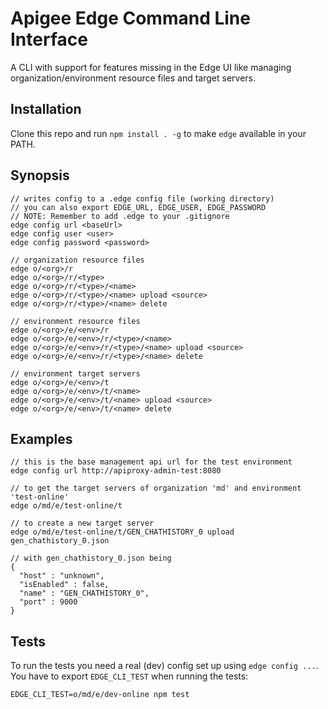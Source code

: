 # Apigee Edge Command Line Interface

A CLI with support for features missing in the Edge UI like managing
organization/environment resource files and target servers.

## Installation

Clone this repo and run `npm install . -g`
to make `edge` available in your PATH.

## Synopsis

```
// writes config to a .edge config file (working directory)
// you can also export EDGE_URL, EDGE_USER, EDGE_PASSWORD
// NOTE: Remember to add .edge to your .gitignore
edge config url <baseUrl>
edge config user <user>
edge config password <password>

// organization resource files
edge o/<org>/r
edge o/<org>/r/<type>
edge o/<org>/r/<type>/<name>
edge o/<org>/r/<type>/<name> upload <source>
edge o/<org>/r/<type>/<name> delete

// environment resource files
edge o/<org>/e/<env>/r
edge o/<org>/e/<env>/r/<type>/<name>
edge o/<org>/e/<env>/r/<type>/<name> upload <source>
edge o/<org>/e/<env>/r/<type>/<name> delete

// environment target servers
edge o/<org>/e/<env>/t
edge o/<org>/e/<env>/t/<name>
edge o/<org>/e/<env>/t/<name> upload <source>
edge o/<org>/e/<env>/t/<name> delete
```

## Examples

```
// this is the base management api url for the test environment
edge config url http://apiproxy-admin-test:8080

// to get the target servers of organization 'md' and environment 'test-online'
edge o/md/e/test-online/t

// to create a new target server
edge o/md/e/test-online/t/GEN_CHATHISTORY_0 upload gen_chathistory_0.json

// with gen_chathistory_0.json being
{
  "host" : "unknown",
  "isEnabled" : false,
  "name" : "GEN_CHATHISTORY_0",
  "port" : 9000
}
```

## Tests

To run the tests you need a real (dev) config set up using `edge config ...`.
You have to export `EDGE_CLI_TEST` when running the tests:

```
EDGE_CLI_TEST=o/md/e/dev-online npm test
```
